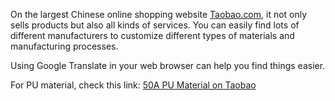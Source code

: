 On the largest Chinese online shopping website [Taobao.com](https://www.taobao.com), it not only sells products but also all kinds of services. You can easily find lots of different manufacturers to customize different types of materials and manufacturing processes.

Using Google Translate in your web browser can help you find things easier.

For PU material, check this link: [50A PU Material on Taobao](https://item.taobao.com/item.htm?spm=a1z09.2.0.0.41a32e8dmJWohh&id=587161431398&_u=t2nf6qboc29a)
